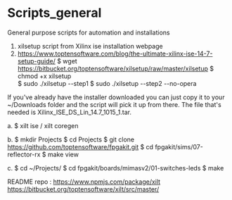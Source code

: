 # Scripts_general
General purpose scripts for automation and installations
1. xilsetup script from Xilinx ise installation webpage
2. 
      https://www.toptensoftware.com/blog/the-ultimate-xilinx-ise-14-7-setup-guide/
      $ wget https://bitbucket.org/toptensoftware/xilsetup/raw/master/xilsetup
      $ chmod +x xilsetup      
      $ sudo ./xilsetup --step1
      $ sudo ./xilsetup --step2 --no-opera
      
 If you've already have the installer downloaded you can just copy it to your ~/Downloads folder and the script will pick it up from there.  The file that's needed is Xilinx_ISE_DS_Lin_14.7_1015_1.tar.

a. $ xilt ise  / xilt coregen

b. $ mkdir Projects
$ cd Projects
$ git clone https://github.com/toptensoftware/fpgakit.git
$ cd fpgakit/sims/07-reflector-rx
$ make view

c.
$ cd ~/Projects/
$ cd fpgakit/boards/mimasv2/01-switches-leds
$ make


README repo : https://www.npmjs.com/package/xilt
            https://bitbucket.org/toptensoftware/xilt/src/master/

